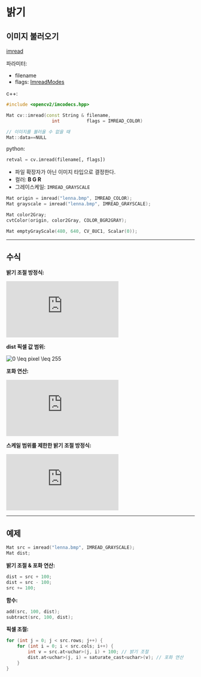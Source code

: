 # 밝기

## 이미지 불러오기

[imread](https://docs.opencv.org/master/d4/da8/group__imgcodecs.html#ga288b8b3da0892bd651fce07b3bbd3a56)

파라미터:

- filename
- flags: [ImreadModes](https://docs.opencv.org/master/d4/da8/group__imgcodecs.html#ga61d9b0126a3e57d9277ac48327799c80)

c++:

```cpp
#include <opencv2/imcodecs.hpp>

Mat cv::imread(const String & filename, 
                 int          flags = IMREAD_COLOR)

// 이미지를 불러올 수 없을 때
Mat::data==NULL
```

python:

```python
retval = cv.imread(filename[, flags])
```

- 파일 확장자가 아닌 이미지 타입으로 결정한다.
- 컬러: **B G R**
- 그레이스케일: `IMREAD_GRAYSCALE`


```cpp
Mat origin = imread("lenna.bmp", IMREAD_COLOR);
Mat grayscale = imread("lenna.bmp", IMREAD_GRAYSCALE);

Mat color2Gray;
cvtColor(origin, color2Gray, COLOR_BGR2GRAY);

Mat emptyGrayScale(480, 640, CV_8UC1, Scalar(0));
```

---

## 수식

**밝기 조절 방정식:**

![dist(x, y) = src(x, y) + n](https://latex.codecogs.com/svg.latex?dist(x,%20y)%20=%20src(x,%20y)%20+%20n)

**dist 픽셀 값 범위:**

![0 \leq pixel \leq 255](https://latex.codecogs.com/svg.latex?0%20\leq%20pixel%20\leq%20255)

**포화 연산:**

![
saturate(x) = \left\{\begin{matrix}
0 & x < 0 \\
255 & x > 255 \\ 
x & 
\end{matrix}\right.
](https://latex.codecogs.com/svg.latex?%5Cdpi%7B120%7D%20saturate%28x%29%20%3D%20%5Cleft%5C%7B%5Cbegin%7Bmatrix%7D%200%20%26%20x%20%3C%200%20%5C%5C%20255%20%26%20x%20%3E%20255%20%5C%5C%20x%20%26%20%5Cend%7Bmatrix%7D%5Cright.)

**스케일 범위를 제한한 밝기 조절 방정식:**

![dist(x, y) = saturate(src(x, y) + n)](https://latex.codecogs.com/svg.latex?%5Cdpi%7B120%7D%20dist%28x%2C%20y%29%20%3D%20saturate%28src%28x%2C%20y%29%20&plus;%20n%29)

---

## 예제

```cpp
Mat src = imread("lenna.bmp", IMREAD_GRAYSCALE);
Mat dist;
```

**밝기 조절 & 포화 연산:**

```cpp
dist = src + 100;
dist = src - 100;
src += 100;
```

**함수:**

```cpp
add(src, 100, dist);
subtract(src, 100, dist);
```

**픽셀 조절:**

```cpp
for (int j = 0; j < src.rows; j++) {
    for (int i = 0; i < src.cols; i++) {
        int v = src.at<uchar>(j, i) + 100; // 밝기 조절
        dist.at<uchar>(j, i) = saturate_cast<uchar>(v); // 포화 연산
    }
}
```
